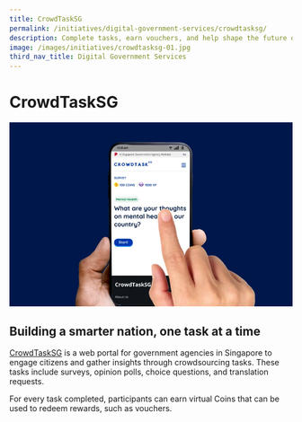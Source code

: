 ```yaml
---
title: CrowdTaskSG
permalink: /initiatives/digital-government-services/crowdtasksg/
description: Complete tasks, earn vouchers, and help shape the future of Singapore!
image: /images/initiatives/crowdtasksg-01.jpg
third_nav_title: Digital Government Services
---
```

# CrowdTaskSG
![CrowdTaskSG](/images/initiatives/crowdtasksg-01.jpg)

## Building a smarter nation, one task at a time

[CrowdTaskSG](https://www.crowdtask.gov.sg/) is a web portal for government agencies in Singapore to engage citizens and gather insights through crowdsourcing tasks. These tasks include surveys, opinion polls, choice questions, and translation requests.

For every task completed, participants can earn virtual Coins that can be used to redeem rewards, such as vouchers.

